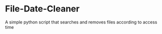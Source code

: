# File-Date-Cleaner
A simple python script that searches and removes files according to access time
